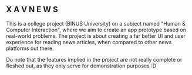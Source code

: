 ## X A V N E W S

This is a college project (BINUS University) on a subject named "Human & Computer Interaction", where we aim to create an app prototype based on real-world problems.
The project is about creating a far better UI and user experience for reading news articles, when compared to other news platforms out there.

Do note that the features implied in the project are not really complete or fleshed out, as they only serve for demonstration purposes :D
